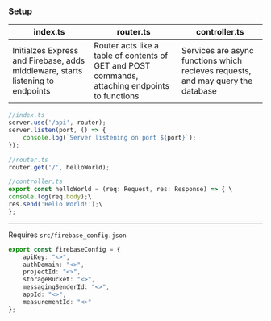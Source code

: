 ### Setup

| index.ts | router.ts | controller.ts |
| --- | --- | --- |
| Initialzes Express and Firebase, adds middleware, starts listening to endpoints | Router acts like a table of contents of GET and POST commands, attaching endpoints to functions | Services are async functions which recieves requests, and may query the database |

```typescript 
//index.ts
server.use('/api', router);
server.listen(port, () => {
    console.log(`Server listening on port ${port}`);
});

//router.ts
router.get('/', helloWorld);

//controller.ts
export const helloWorld = (req: Request, res: Response) => { \
console.log(req.body);\
res.send('Hello World!');\
};
```

___
Requires `src/firebase_config.json`
```typescript
export const firebaseConfig = {
    apiKey: "<>",
    authDomain: "<>",
    projectId: "<>",
    storageBucket: "<>",
    messagingSenderId: "<>",
    appId: "<>",
    measurementId: "<>"
};
```
